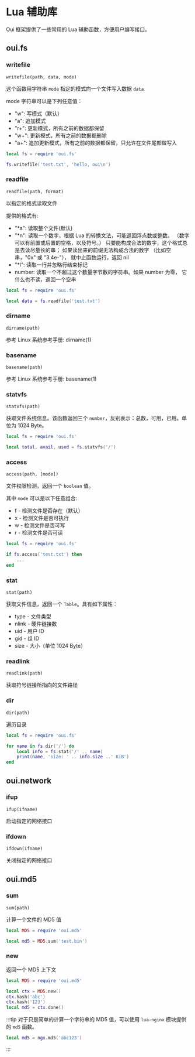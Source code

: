# Lua 辅助库

Oui 框架提供了一些常用的 Lua 辅助函数，方便用户编写接口。

## oui.fs

### writefile

`writefile(path, data, mode)`

这个函数用字符串 `mode` 指定的模式向一个文件写入数据 `data`

mode 字符串可以是下列任意值：

* "w": 写模式（默认）
* "a": 追加模式
* "r+": 更新模式，所有之前的数据都保留
* "w+": 更新模式，所有之前的数据都删除
* "a+": 追加更新模式，所有之前的数据都保留，只允许在文件尾部做写入

```lua
local fs = require 'oui.fs'

fs.writefile('test.txt', 'hello, oui\n')
```

### readfile

`readfile(path, format)`

以指定的格式读取文件

提供的格式有:

* "*a": 读取整个文件(默认)
* "*n": 读取一个数字，根据 Lua 的转换文法，可能返回浮点数或整数。 （数字可以有前置或后置的空格，以及符号。） 只要能构成合法的数字，这个格式总是去读尽量长的串； 如果读出来的前缀无法构成合法的数字 （比如空串，"0x" 或 "3.4e-"）， 就中止函数运行，返回 nil
* "*l": 读取一行并忽略行结束标记
* number: 读取一个不超过这个数量字节数的字符串。如果 number 为零， 它什么也不读，返回一个空串

```lua
local fs = require 'oui.fs'

local data = fs.readfile('test.txt')
```
### dirname

`dirname(path)`

参考 Linux 系统参考手册: dirname(1)

### basename

`basename(path)`

参考 Linux 系统参考手册: basename(1)

### statvfs

`statvfs(path)`

获取文件系统信息。该函数返回三个 `number`，反别表示：总数，可用，已用。单位为 1024 Byte。

```lua
local fs = require 'oui.fs'

local total, avail, used = fs.statvfs('/')
```

### access

`access(path, [mode])`

文件权限检测，返回一个 `boolean` 值。

其中 `mode` 可以是以下任意组合:

* f - 检测文件是否存在（默认）
* x - 检测文件是否可执行
* w - 检测文件是否可写
* r - 检测文件是否可读

```lua
local fs = require 'oui.fs'

if fs.access('test.txt') then
    ...
end
```

### stat

`stat(path)`

获取文件信息，返回一个 `Table`。具有如下属性：

* type - 文件类型
* nlink - 硬件链接数
* uid - 用户 ID
* gid - 组 ID
* size - 大小（单位 1024 Byte）

### readlink

`readlink(path)`

获取符号链接所指向的文件路径

### dir

`dir(path)`

遍历目录

```lua
local fs = require 'oui.fs'

for name in fs.dir('/') do
    local info = fs.stat('/' .. name)
    print(name, 'size: ' .. info.size ..' KiB')
end
```

## oui.network

### ifup

`ifup(ifname)`

启动指定的网络接口

### ifdown

`ifdown(ifname)`

关闭指定的网络接口

## oui.md5

### sum

`sum(path)`

计算一个文件的 MD5 值

```lua
local MD5 = require 'oui.md5'

local md5 = MD5.sum('test.bin')
```

### new

返回一个 MD5 上下文

```lua
local MD5 = require 'oui.md5'

local ctx = MD5.new()
ctx.hash('abc')
ctx.hash('123')
local md5 = ctx.done()
```

:::tip
对于只是简单的计算一个字符串的 MD5 值，可以使用 `lua-nginx` 模块提供的 `md5` 函数。

```lua
local md5 = ngx.md5('abc123')
```
:::
